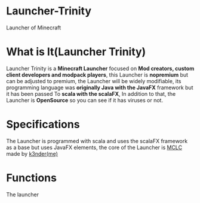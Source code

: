 # Launcher-Trinity
Launcher of Minecraft
# What is lt(Launcher Trinity)
Launcher Trinity is a **Minecraft Launcher** focused on **Mod creators, custom client developers and modpack players**, this Launcher is **nopremium** but can be adjusted to premium, the Launcher will be widely modifiable, its programming language was **originally Java with the JavaFX** framework but it has been passed To **scala with the scalaFX**, In addition to that, the Launcher is **OpenSource** so you can see if it has viruses or not.
# Specifications 
The Launcher is programmed with scala and uses the scalaFX framework as a base but uses JavaFX elements, the core of the Launcher is [MCLC](https://github.com/k3nder/MCLC-Minecraft-launcher-core) made by [k3nder(me)](https://github.com/k3nder) 

# Functions
The launcher 